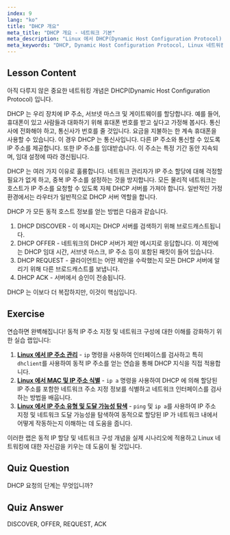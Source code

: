 ```yaml
---
index: 9
lang: "ko"
title: "DHCP 개요"
meta_title: "DHCP 개요 - 네트워크 기본"
meta_description: "Linux 에서 DHCP(Dynamic Host Configuration Protocol) 에 대해 알아보세요. DHCP 가 IP 주소를 할당하는 방법과 4 단계 프로세스를 이해하세요. Linux 네트워킹 여정을 시작하세요!"
meta_keywords: "DHCP, Dynamic Host Configuration Protocol, Linux 네트워킹, IP 주소, DHCP 튜토리얼, 초보자, 가이드"
---
```


## Lesson Content

아직 다루지 않은 중요한 네트워킹 개념은 DHCP(Dynamic Host Configuration Protocol) 입니다.

DHCP 는 우리 장치에 IP 주소, 서브넷 마스크 및 게이트웨이를 할당합니다. 예를 들어, 휴대폰이 있고 사람들과 대화하기 위해 휴대폰 번호를 받고 싶다고 가정해 봅시다. 통신사에 전화해야 하고, 통신사가 번호를 줄 것입니다. 요금을 지불하는 한 계속 휴대폰을 사용할 수 있습니다. 이 경우 DHCP 는 통신사입니다. 다른 IP 주소와 통신할 수 있도록 IP 주소를 제공합니다. 또한 IP 주소를 임대받습니다. 이 주소는 특정 기간 동안 지속되며, 임대 설정에 따라 갱신됩니다.

DHCP 는 여러 가지 이유로 훌륭합니다. 네트워크 관리자가 IP 주소 할당에 대해 걱정할 필요가 없게 하고, 중복 IP 주소를 설정하는 것을 방지합니다. 모든 물리적 네트워크는 호스트가 IP 주소를 요청할 수 있도록 자체 DHCP 서버를 가져야 합니다. 일반적인 가정 환경에서는 라우터가 일반적으로 DHCP 서버 역할을 합니다.

DHCP 가 모든 동적 호스트 정보를 얻는 방법은 다음과 같습니다.

1. DHCP DISCOVER - 이 메시지는 DHCP 서버를 검색하기 위해 브로드캐스트됩니다.
2. DHCP OFFER - 네트워크의 DHCP 서버가 제안 메시지로 응답합니다. 이 제안에는 DHCP 임대 시간, 서브넷 마스크, IP 주소 등이 포함된 패킷이 들어 있습니다.
3. DHCP REQUEST - 클라이언트는 어떤 제안을 수락했는지 모든 DHCP 서버에 알리기 위해 다른 브로드캐스트를 보냅니다.
4. DHCP ACK - 서버에서 승인이 전송됩니다.

DHCP 는 이보다 더 복잡하지만, 이것이 핵심입니다.

## Exercise

연습하면 완벽해집니다! 동적 IP 주소 지정 및 네트워크 구성에 대한 이해를 강화하기 위한 실습 랩입니다:

1. **[Linux 에서 IP 주소 관리](https://labex.io/ko/labs/comptia-manage-ip-addressing-in-linux-592736)** - `ip` 명령을 사용하여 인터페이스를 검사하고 특히 `dhclient`를 사용하여 동적 IP 주소를 얻는 연습을 통해 DHCP 지식을 직접 적용합니다.
2. **[Linux 에서 MAC 및 IP 주소 식별](https://labex.io/ko/labs/comptia-identify-mac-and-ip-addresses-in-linux-592731)** - `ip a` 명령을 사용하여 DHCP 에 의해 할당된 IP 주소를 포함한 네트워크 주소 지정 정보를 식별하고 네트워크 인터페이스를 검사하는 방법을 배웁니다.
3. **[Linux 에서 IP 주소 유형 및 도달 가능성 탐색](https://labex.io/ko/labs/comptia-explore-ip-address-types-and-reachability-in-linux-592780)** - `ping` 및 `ip a`를 사용하여 IP 주소 지정 및 네트워크 도달 가능성을 탐색하여 동적으로 할당된 IP 가 네트워크 내에서 어떻게 작동하는지 이해하는 데 도움을 줍니다.

이러한 랩은 동적 IP 할당 및 네트워크 구성 개념을 실제 시나리오에 적용하고 Linux 네트워킹에 대한 자신감을 키우는 데 도움이 될 것입니다.

## Quiz Question

DHCP 요청의 단계는 무엇입니까?

## Quiz Answer

DISCOVER, OFFER, REQUEST, ACK
